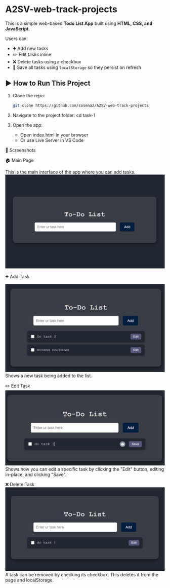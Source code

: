 # A2SV-web-track-projects

This is a simple web-based **Todo List App** built using **HTML, CSS, and JavaScript**.

Users can:

- ➕ Add new tasks
- ✏️ Edit tasks inline
- ❌ Delete tasks using a checkbox
- 💾 Save all tasks using `localStorage` so they persist on refresh

## ▶️ How to Run This Project

1. Clone the repo:

   ```bash
   git clone https://github.com/sosena2/A2SV-web-track-projects

   ```

2. Navigate to the project folder:
   cd task-1

3. Open the app:
   - Open index.html in your browser
   - Or use Live Server in VS Code

📸 Screenshots

🏠 Main Page

This is the main interface of the app where you can add tasks.
![Main page](task-1/screenshots/main-page.png)

➕ Add Task

![Main page](task-1/screenshots/add.png)
Shows a new task being added to the list.

✏️ Edit Task
![Main page](task-1/screenshots/edit.png)
Shows how you can edit a specific task by clicking the "Edit" button, editing in-place, and clicking "Save".

❌ Delete Task
![Main page](task-1/screenshots/delete.png)
A task can be removed by checking its checkbox. This deletes it from the page and localStorage.
